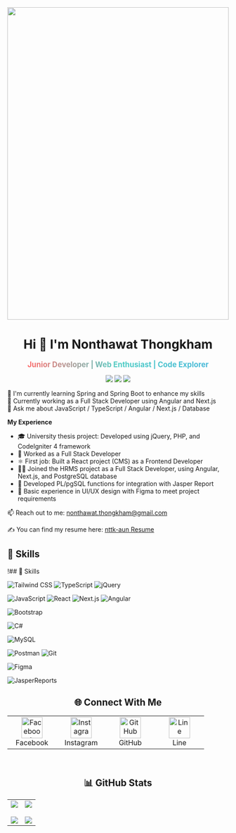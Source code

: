 <div align="center">
<!--   
  <div style="font-size:40px;">_________________________________________________________________________________________________________________________</div>
   -->
  <img src="https://github.com/nttk-aun/nttk-aun/blob/main/assets/dev-gif.gif?raw=true" style="width: 100%; max-width: 900px; height: 710px;" />
  
  <!-- <div style="font-size:40px;">‾‾‾‾‾‾‾‾‾‾‾‾‾‾‾‾‾‾‾‾‾‾‾‾‾‾‾‾‾‾‾‾‾‾‾‾‾‾‾‾‾‾‾‾‾‾‾‾‾‾‾‾‾‾‾‾‾‾‾‾‾‾‾‾‾‾‾‾‾‾‾‾‾‾‾‾‾‾‾‾‾‾‾‾‾‾‾‾‾‾‾‾‾‾‾‾‾‾‾‾‾‾‾‾‾‾‾‾‾‾‾‾‾‾‾‾‾‾‾‾‾</div> -->

</div>

<h1 align="center">Hi 👋 I'm Nonthawat Thongkham</h1>

<p align="center">
    <span style="display:inline-block; overflow:hidden;">
        <span style="display:inline-block; animation: slide-in-right 2s ease forwards;">
            <span style="background: linear-gradient(to right, #ff6b6b, #4ecdc4, #45b7d8); -webkit-background-clip: text; color: transparent; font-weight: bold; font-size: 1.2em;">Junior Developer | Web Enthusiast | Code Explorer</span>
        </span>
    </span>
</p>

<p align="center">
  <img src="https://img.shields.io/github/followers/nttk-aun?label=Followers&style=social" />
  <img src="https://img.shields.io/github/stars/nttk-aun?label=Stars&style=social" />
  <img src="https://komarev.com/ghpvc/?username=nttk-aun&label=Profile%20views&color=0e75b6&style=flat" />
</p>

🌱 I'm currently learning Spring and Spring Boot to enhance my skills  
🔭 Currently working as a Full Stack Developer using Angular and Next.js  
💬 Ask me about JavaScript / TypeScript / Angular / Next.js / Database  

**My Experience**

- 🎓 University thesis project: Developed using jQuery, PHP, and CodeIgniter 4 framework
- 💼 Worked as a Full Stack Developer
- ⚛️ First job: Built a React project (CMS) as a Frontend Developer
- 🧑‍💻 Joined the HRMS project as a Full Stack Developer, using Angular, Next.js, and PostgreSQL database
- 📝 Developed PL/pgSQL functions for integration with Jasper Report
- 🎨 Basic experience in UI/UX design with Figma to meet project requirements


📫 Reach out to me: nonthawat.thongkham@gmail.com

✍ You can find my resume here: [nttk-aun Resume](https://github.com/nttk-aun)

## 🧠 Skills

!## 🧠 Skills

<!-- Light Blue / Cyan -->
![Tailwind CSS](https://img.shields.io/badge/Tailwind_CSS-06B6D4?style=for-the-badge&logo=tailwind-css&logoColor=white)
![TypeScript](https://img.shields.io/badge/TypeScript-3178C6?style=for-the-badge&logo=typescript&logoColor=white)
![jQuery](https://img.shields.io/badge/jQuery-0769AD?style=for-the-badge&logo=jquery&logoColor=white)

<!-- JavaScript + Frameworks -->
![JavaScript](https://img.shields.io/badge/JavaScript-F7DF1E?style=for-the-badge&logo=javascript&logoColor=black)
![React](https://img.shields.io/badge/React-20232a?style=for-the-badge&logo=react&logoColor=61dafb)
![Next.js](https://img.shields.io/badge/Next.js-000000?style=for-the-badge&logo=next.js&logoColor=white)
![Angular](https://img.shields.io/badge/Angular-DD0031?style=for-the-badge&logo=angular&logoColor=white)

<!-- UI Framework -->
![Bootstrap](https://img.shields.io/badge/Bootstrap-563D7C?style=for-the-badge&logo=bootstrap&logoColor=white)

<!-- Backend / Language -->
![C#](https://img.shields.io/badge/C%23-000000?style=for-the-badge&logo=c-sharp&logoColor=white)

<!-- Database -->
![MySQL](https://img.shields.io/badge/MySQL-005C84?style=for-the-badge&logo=mysql&logoColor=white)

<!-- Tools -->
![Postman](https://img.shields.io/badge/Postman-FF6C37?style=for-the-badge&logo=postman&logoColor=white)
![Git](https://img.shields.io/badge/Git%20Command-F05032?style=for-the-badge&logo=git&logoColor=white)

<!-- Design -->
![Figma](https://img.shields.io/badge/Figma-F24E1E?style=for-the-badge&logo=figma&logoColor=white)

<!-- Reporting -->
![JasperReports](https://img.shields.io/badge/JasperReports-3A3A3A?style=for-the-badge&logo=data:image/svg+xml;base64,PHN2ZyB3aWR0aD0iMTIiIGhlaWdodD0iMTIiIHZpZXdCb3g9IjAgMCAxMiAxMiIgeG1sbnM9Imh0dHA6Ly93d3cudzMu/b3JnLzIwMDAvc3ZnIj48/ZGVmcz48L2RlZnM+PHJl/Y3Qgd2lkdGg9IjEyIiBo/ZWlnaHQ9IjEyIiByeD0i/MSIgcng9IjEiIGZpbGw9/InJlZCIvPjwvc3ZnPg==)




<h2 align="center">🌐 Connect With Me</h2>

<div align="center">
  <table>
    <tr>
      <td align="center" width="96">
        <a href="https://www.facebook.com/oan.bibi" target="_blank">
          <img src="https://raw.githubusercontent.com/rahuldkjain/github-profile-readme-generator/master/src/images/icons/Social/facebook.svg" width="48" height="48" alt="Facebook" />
        </a>
        <br>Facebook
      </td>
      <td align="center" width="96">
        <a href="https://www.instagram.com/oan_bibi/" target="_blank">
          <img src="https://raw.githubusercontent.com/rahuldkjain/github-profile-readme-generator/master/src/images/icons/Social/instagram.svg" width="48" height="48" alt="Instagram" />
        </a>
        <br>Instagram
      </td>
      <td align="center" width="96">
        <a href="https://github.com/nttk-aun" target="_blank">
          <img src="https://raw.githubusercontent.com/rahuldkjain/github-profile-readme-generator/master/src/images/icons/Social/github.svg" width="48" height="48" alt="GitHub" />
        </a>
        <br>GitHub
      </td>
      <td align="center" width="96">
        <a href="https://line.me/ti/p/~oan_bibi" target="_blank">
          <img src="https://upload.wikimedia.org/wikipedia/commons/4/41/LINE_logo.svg" width="48" height="48" alt="Line" />
        </a>
        <br>Line
      </td>
    </tr>
  </table>
</div>

<br>

<h2 align="center">📊 GitHub Stats</h2>

<div align="center">
  <table>
    <tr>
      <td width="50%" align="center">
        <img src="https://github-readme-stats.vercel.app/api?username=nttk-aun&show_icons=true&theme=radical" />
        <br><br>
        <img src="https://github-readme-streak-stats.herokuapp.com/?user=nttk-aun&theme=radical" />
      </td>
      <td width="50%" align="center">
        <img src="https://github-readme-stats.vercel.app/api/top-langs/?username=nttk-aun&layout=compact&theme=radical" />
        <br><br>
        <img src="https://github-profile-trophy.vercel.app/?username=nttk-aun&theme=radical&row=2&column=3" />
      </td>
    </tr>
  </table>
</div>
